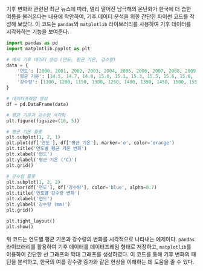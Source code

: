 기후 변화와 관련된 최근 뉴스에 따라, 멀리 떨어진 남극해의 온난화가 한국에 더 습한 여름을 불러온다는 내용에 착안하여, 기후 데이터 분석을 위한 간단한 파이썬 코드를 작성해 보았다. 이 코드는 `pandas`와 `matplotlib` 라이브러리를 사용하여 기후 데이터를 시각화하는 기능을 보여준다.

```python
import pandas as pd
import matplotlib.pyplot as plt

# 예시 기후 데이터 생성 (연도, 평균 기온, 강수량)
data = {
    '연도': [2000, 2001, 2002, 2003, 2004, 2005, 2006, 2007, 2008, 2009, 2010],
    '평균 기온': [14.5, 14.7, 14.8, 15.0, 15.1, 15.3, 15.5, 15.6, 15.8, 16.0, 16.2],
    '강수량': [1100, 1200, 1150, 1300, 1250, 1400, 1350, 1450, 1500, 1550, 1600]
}

# 데이터프레임 생성
df = pd.DataFrame(data)

# 평균 기온과 강수량 시각화
plt.figure(figsize=(10, 5))

# 평균 기온 플롯
plt.subplot(1, 2, 1)
plt.plot(df['연도'], df['평균 기온'], marker='o', color='orange')
plt.title('연도별 평균 기온 변화')
plt.xlabel('연도')
plt.ylabel('평균 기온 (°C)')
plt.grid()

# 강수량 플롯
plt.subplot(1, 2, 2)
plt.bar(df['연도'], df['강수량'], color='blue', alpha=0.7)
plt.title('연도별 강수량 변화')
plt.xlabel('연도')
plt.ylabel('강수량 (mm)')
plt.grid()

plt.tight_layout()
plt.show()
```

위 코드는 연도별 평균 기온과 강수량의 변화를 시각적으로 나타내는 예제이다. `pandas` 라이브러리를 활용하여 기후 데이터를 데이터프레임 형태로 저장하고, `matplotlib`를 이용하여 간단한 선 그래프와 막대 그래프를 생성하였다. 이 코드를 통해 기후 변화의 패턴을 분석하고, 한국의 여름 강수량 증가와 같은 현상을 이해하는 데 도움을 줄 수 있다.